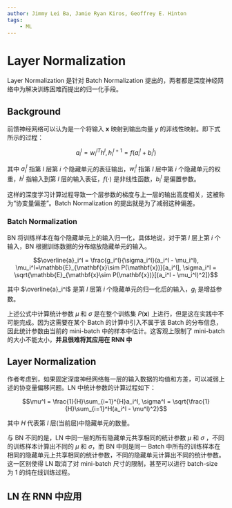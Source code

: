 ```yaml
---
author: Jimmy Lei Ba, Jamie Ryan Kiros, Geoffrey E. Hinton 
tags:
    - ML
---
```


# Layer Normalization

Layer Normalization 是针对 Batch Normalization 提出的，两者都是深度神经网络中为解决训练困难而提出的归一化手段。

## Background

前馈神经网络可以认为是一个将输入 $\mathbf{x}$ 映射到输出向量 $y$ 的非线性映射。即下式所示的过程：

$$a_i^{l}={w_i^{l}}^Th^l, h_i^{l+1} = f(a_i^l + b_i^l)$$

其中 $a_i^l$ 指第 $l$ 层第 $i$ 个隐藏单元的表征输出，$w_i^l$ 指第 $l$ 层中第 $i$ 个隐藏单元的权重，$h^l$ 指输入到第 $l$ 层的输入表征，$f(\cdot)$ 是非线性函数，$b_i^l$ 是偏置参数。

这样的深度学习计算过程导致一个层参数的梯度与上一层的输出高度相关，这被称为“协变量偏差”。Batch Normalization 的提出就是为了减弱这种偏差。

### Batch Normalization

BN 将训练样本在每个隐藏单元上的输入归一化，具体地说，对于第 $l$ 层上第 $i$ 个输入，BN 根据训练数据的分布缩放隐藏单元的输入。

$$\overline{a}_i^l = \frac{g_i^l}{\sigma_i^l}(a_i^l - \mu_i^l), \mu_i^l=\mathbb{E}_{\mathbf{x}\sim P(\mathbf{x})}[a_i^l], \sigma_i^l = \sqrt{\mathbb{E}_{\mathbf{x}\sim P(\mathbf{x})}[(a_i^l - \mu_i^l)^2]}$$

其中 $\overline{a}_i^l$ 是第 $l$ 层第 $i$ 个隐藏单元的归一化后的输入，$g_i$ 是增益参数。

上述公式中计算统计参数 $\mu$ 和 $\sigma$ 是在整个训练集 $P(\mathbf{x})$ 上进行，但是这在实践中不可能完成。因为这需要在某个 Batch 的计算中引入不属于该 Batch 的分布信息，因此统计参数由当前的 mini-batch 中的样本中估计。这客观上限制了 mini-batch 的大小不能太小，**并且很难将其应用在 RNN 中**

## Layer Normalization

作者考虑到，如果固定深度神经网络每一层的输入数据的均值和方差，可以减弱上述的协变量偏移问题。LN 中统计参数的计算过程如下：

$$\mu^l = \frac{1}{H}\sum_{i=1}^{H}a_i^l, \sigma^l = \sqrt{\frac{1}{H}\sum_{i=1}^H(a_i^l - \mu^l)^2}$$

其中 $H$ 代表第 $l$ 层(当前层)中隐藏单元的数量。

与 BN 不同的是，LN 中同一层的所有隐藏单元共享相同的统计参数 $\mu$ 和 $\sigma$ ，不同的训练样本计算出不同的 $\mu$ 和 $\sigma$，而 BN 中则是同一 Batch 中所有的训练样本在相同的隐藏单元上共享相同的统计参数，不同的隐藏单元计算出不同的统计参数。这一区别使得 LN 取消了对 mini-batch 尺寸的限制，甚至可以进行 batch-size 为 1 的纯在线训练过程。

## LN 在 RNN 中应用

